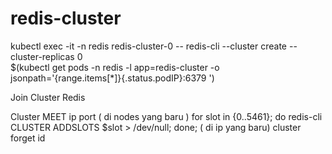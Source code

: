 # redis-cluster
kubectl exec -it -n redis redis-cluster-0 -- redis-cli --cluster create --cluster-replicas 0 \
$(kubectl get pods -n redis -l app=redis-cluster -o jsonpath='{range.items[*]}{.status.podIP}:6379 ')

Join Cluster Redis

Cluster MEET ip port ( di nodes yang baru )
for slot in {0..5461}; do redis-cli CLUSTER ADDSLOTS $slot > /dev/null; done; ( di ip yang baru)
cluster forget id
